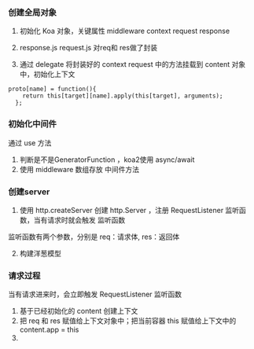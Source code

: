 
### 创建全局对象
1. 初始化 Koa 对象，关键属性 middleware context request response

2. response.js request.js 对req和 res做了封装 

3. 通过 delegate 将封装好的 context request 中的方法挂载到 content 对象中，初始化上下文
```
proto[name] = function(){
    return this[target][name].apply(this[target], arguments);
  };
```

### 初始化中间件
通过 use 方法
1. 判断是不是GeneratorFunction ，koa2使用 async/await
2. 使用 middleware 数组存放 中间件方法


### 创建server
1. 使用 http.createServer 创建 http.Server ，注册 RequestListener 监听函数，当有请求时就会触发 监听函数

监听函数有两个参数，分别是 req：请求体, res：返回体

2. 构建洋葱模型

### 请求过程
当有请求进来时，会立即触发 RequestListener 监听函数

1. 基于已经初始化的 content 创建上下文
2. 把 req 和 res 赋值给上下文对象中；把当前容器 this 赋值给上下文中的 content.app = this
3. 
